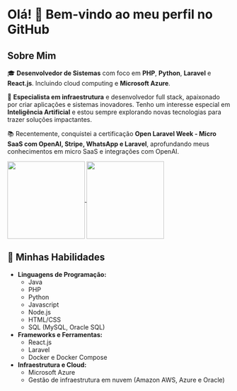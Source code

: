 
# Olá! 👋 Bem-vindo ao meu perfil no GitHub

## Sobre Mim

🎓 **Desenvolvedor de Sistemas** com foco em **PHP**, **Python**, **Laravel** e **React.js**. Incluindo cloud computing e **Microsoft Azure**.

🚀 **Especialista em infraestrutura** e desenvolvedor full stack, apaixonado por criar aplicações e sistemas inovadores. Tenho um interesse especial em **Inteligência Artificial** e estou sempre explorando novas tecnologias para trazer soluções impactantes.

📚 Recentemente, conquistei a certificação **Open Laravel Week - Micro SaaS com OpenAI, Stripe, WhatsApp e Laravel**, aprofundando meus conhecimentos em micro SaaS e integrações com OpenAI.

<a href="#">
  <img height=175 align="center" src="https://my-stats-43gk.vercel.app/api?username=Destrons&show_icons=true&theme=midnight-purple&hide=contribs,issues&show=discussions_answered&rank_icon=github&include_all_commits=true&card_width=150" /> <img height=175 align="center" src="https://my-stats-43gk.vercel.app/api/top-langs/?username=Destrons&hide=html,scss,css&langs_count=8&layout=compact&theme=midnight-purple&card_width=150" />
</a>

## 🌟 Minhas Habilidades

- **Linguagens de Programação:**
  - Java
  - PHP
  - Python
  - Javascript
  - Node.js
  - HTML/CSS
  - SQL (MySQL, Oracle SQL)
- **Frameworks e Ferramentas:**
  - React.js
  - Laravel
  - Docker e Docker Compose
- **Infraestrutura e Cloud:**
  - Microsoft Azure
  - Gestão de infraestrutura em nuvem (Amazon AWS, Azure e Oracle)
